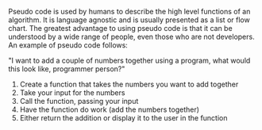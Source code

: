 Pseudo code is used by humans to describe the high level functions of an algorithm. It is language agnostic and is usually presented as a list or flow chart. The greatest advantage to using pseudo code is that it can be understood by a wide range of people, even those who are not developers. An example of pseudo code follows:

"I want to add a couple of numbers together using a program, what would this look like, programmer person?"

1. Create a function that takes the numbers you want to add together
2. Take your input for the numbers
3. Call the function, passing your input
4. Have the function do work (add the numbers together)
5. Either return the addition or display it to the user in the function